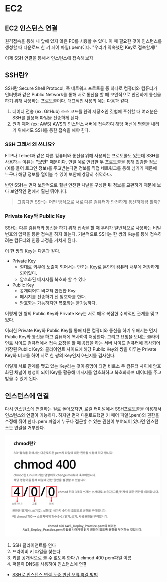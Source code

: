 # EC2

## EC2 인스턴스 연결

원격접속을 통해 내 앞에 있지 않은 PC를 사용할 수 있다. 이 때 필요한 것이 인스턴스를 생성할 때 다운로드 한 키 페어 파일(.pem)이다. "우리가 약속했던 Key로 접속할게!"

이제 SSH 연결을 통해서 인스턴스에 접속해 보자

## SSH란?

SSH란 Secure Shell Protocol, 즉 네트워크 프로토콜 중 하나로 컴퓨터와 컴퓨터가 인터넷과 같은 Public Network를 통해 서로 통신을 할 때 보안적으로 안전하게 통신을 하기 위해 사용하는 프로토콜이다. 대표적인 사용의 예는 다음과 같다.

1. 데이터 전송 (ex: GitHub)
   소스 코드를 원격 저장소인 깃헙에 푸쉬할 때 여러분은 SSH를 활용해 파일을 전송하게 된다.
2. 원격 제어 (ex: AWS)
   AWS의 인스턴스 서버에 접속하여 해당 머신에 명령을 내리기 위해서도 SSH를 통한 접속을 해야 한다.

### SSH 그래서 왜 쓰나요?

FTP나 Telnet과 같은 다른 컴퓨터와 통신을 위해 사용되는 프로토콜도 있는데 SSH를 사용하는 이유는 **"보안"** 때문이다. 만일 예로 언급한 두 프로토콜을 통해 민감한 정보(예를 들어 로그인 정보)를 주고받는다면 정보를 직접 네트워크를 통해 넘기기 때문에 누구나 해당 정보를 열어볼 수 있어 보안에 상당히 취약하다.

반면 SSH는 먼저 보안적으로 훨씬 안전한 채널을 구성한 뒤 정보를 교환하기 때문에 보다 보안적인 면에서 훨씬 뛰어나다.

> 그렇다면 SSH는 어떤 방식으로 서로 다른 컴퓨터가 안전하게 통신하게끔 할까?

### Private Key와 Public Key

SSH는 다른 컴퓨터와 통신을 하기 위해 접속을 할 때 우리가 일반적으로 사용하는 비밀번호의 입력을 통한 접속을 하지 않는다.
기본적으로 SSH는 한 쌍의 Key를 통해 접속하려는 컴퓨터와 인증 과정을 거치게 된다.

이 한 쌍의 Key는 다음과 같다.

- Private Key
  - 절대로 외부에 노출이 되어서는 안되는 Key로 본인의 컴퓨터 내부에 저장하게 되어있다.
  - 암호화된 메시지를 복호화 할 수 있다
- Public Key
  - 공개되어도 비교적 안전한 Key
  - 메시지를 전송하기 전 암호화를 한다.
  - 암호화는 가능하지만 복호화는 불가능하다.

이렇게 한 쌍의 Public Key와 Private Key는 서로 매우 복잡한 수학적인 관계를 맺고 있다.

이러한 Private Key와 Public Key를 통해 다른 컴퓨터와 통신을 하기 위해서는 먼저 Public Key와 통신을 하고 컴퓨터에 복사하여 저장한다. 그리고 요청을 보내는 클라이언트 사이드 컴퓨터에서 접속 요청을 할 때 응답을 하는 서버 사이드 컴퓨터에 복사되어 저장된 Public Key와 클라이언트 사이드에 해당 Public Key와 쌍을 이루는 Private Key와 비교를 하여 서로 한 쌍의 Key인지 아닌지를 검사한다.

이렇게 서로 관계를 맺고 있는 Key라는 것이 증명이 되면 비로소 두 컴퓨터 사이에 암호화된 채널이 형성이 되어 Key를 활용해 메시지를 암호화하고 복호화하며 데이터를 주고 받을 수 있게 된다.

## 인스턴스에 연결

다시 인스턴스에 연결하는 걸로 돌아오자면, 로컬 터미널에서 SSH프로토콜을 이용해서 인스턴스와 연결이 가능하다. 하지만 먼저 다운로드했던 키 페어 파일(.pem)의 권한을 수정해 줘야 한다. pem 파일에 누구나 접근할 수 있는 권한이 부여되어 있다면 인스턴스는 연결을 거부한다.

![chmod 400](../img/chmod.png)

1. SSH 클라이언트를 연다
2. 프라이비 키 파일을 찾는다
3. 키를 공개적으로 볼 수 없도록 한다 // chmod 400 pem파일 이름
4. 퍼블릭 DNS를 사용하여 인스턴스에 연결

- [SSH로 인스턴스 연결 도중 만난 오류 해결 방법](https://velog.io/@usreon/SSH%EB%A1%9C-%EC%9D%B8%EC%8A%A4%ED%84%B4%EC%8A%A4-%EC%97%B0%EA%B2%B0%ED%95%98%EA%B8%B0)
